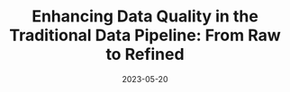 ---
title: "Enhancing Data Quality in the Traditional Data Pipeline: From Raw to Refined"
categories:
  - Data Analysis
tags:
  - Python
  - Great Expectations
  - PyDQ
  - Data Quality
date: 2023-05-20
image: /ge_in_memory.jpg
featured: 1
---